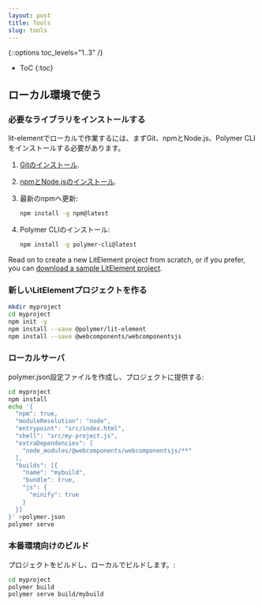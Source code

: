 ```yaml
---
layout: post
title: Tools
slug: tools
---
```


{::options toc_levels="1..3" /}
* ToC
{:toc}

## ローカル環境で使う

### 必要なライブラリをインストールする

<!-- original:
To work locally with lit-element, you'll first need to install Git, npm and Node.js, and the Polymer CLI. 

1.  [Install Git](https://git-scm.com/book/en/v2/Getting-Started-Installing-Git).

2.  [Install npm and Node.js](https://nodejs.org/en/).

3.  Update npm:
    
    ```bash
    npm install -g npm@latest
    ```

4.  Install Polymer CLI: 

    ```bash
    npm install -g polymer-cli@latest
    ```
-->

lit-elementでローカルで作業するには、まずGit、npmとNode.js、Polymer CLIをインストールする必要があります。

1.  [Gitのインストール](https://git-scm.com/book/en/v2/Getting-Started-Installing-Git).

2.  [npmとNode.jsのインストール](https://nodejs.org/en/).

3.  最新のnpmへ更新:
    
    ```bash
    npm install -g npm@latest
    ```

4.  Polymer CLIのインストール: 

    ```bash
    npm install -g polymer-cli@latest
    ```

Read on to create a new LitElement project from scratch, or if you prefer, you can [download a sample LitElement project](https://github.com/PolymerLabs/start-lit-element).

### 新しいLitElementプロジェクトを作る

```bash 
mkdir myproject
cd myproject
npm init -y
npm install --save @polymer/lit-element
npm install --save @webcomponents/webcomponentsjs
```

### ローカルサーバ

<!-- original:
Create a polymer.json config file, and serve your project:
-->

polymer.json設定ファイルを作成し、プロジェクトに提供する:

```bash
cd myproject
npm install
echo '{
  "npm": true,
  "moduleResolution": "node",
  "entrypoint": "src/index.html",
  "shell": "src/my-project.js",
  "extraDependencies": [
    "node_modules/@webcomponents/webcomponentsjs/**"
  ],
  "builds": [{
    "name": "mybuild",
    "bundle": true,
    "js": {
      "minify": true
    }
  }]
}' >polymer.json
polymer serve
```

### 本番環境向けのビルド

<!-- original:
Build your project, and serve the build locally:

```bash
cd myproject
polymer build
polymer serve build/mybuild
```
-->

プロジェクトをビルドし、ローカルでビルドします。:

```bash
cd myproject
polymer build
polymer serve build/mybuild
```
